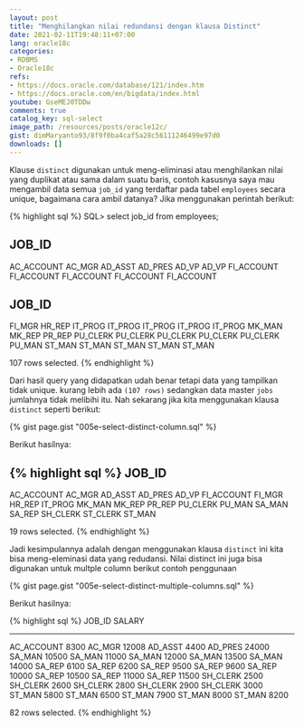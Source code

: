 ```yaml
---
layout: post
title: "Menghilangkan nilai redundansi dengan klausa Distinct"
date: 2021-02-11T19:48:11+07:00
lang: oracle18c
categories:
- RDBMS
- Oracle18c
refs: 
- https://docs.oracle.com/database/121/index.htm
- https://docs.oracle.com/en/bigdata/index.html
youtube: GseMEJ0TDDw
comments: true
catalog_key: sql-select
image_path: /resources/posts/oracle12c/
gist: dimMaryanto93/8f9f0ba4caf5a28c56111246499e97d0
downloads: []
---
```



Klause `distinct` digunakan untuk meng-eliminasi atau menghilankan nilai yang duplikat atau sama dalam suatu baris, contoh kasusnya saya mau mengambil data semua `job_id` yang terdaftar pada tabel `employees` secara unique, bagaimana cara ambil datanya? Jika menggunakan perintah berikut:


{% highlight sql %}
SQL> select job_id from employees;

JOB_ID
----------
AC_ACCOUNT
AC_MGR
AD_ASST
AD_PRES
AD_VP
AD_VP
FI_ACCOUNT
FI_ACCOUNT
FI_ACCOUNT
FI_ACCOUNT
FI_ACCOUNT

JOB_ID
----------
FI_MGR
HR_REP
IT_PROG
IT_PROG
IT_PROG
IT_PROG
IT_PROG
MK_MAN
MK_REP
PR_REP
PU_CLERK
PU_CLERK
PU_CLERK
PU_CLERK
PU_CLERK
PU_MAN
ST_MAN
ST_MAN
ST_MAN
ST_MAN
ST_MAN

107 rows selected.
{% endhighlight %}

Dari hasil query yang didapatkan udah benar tetapi data yang tampilkan tidak unique. kurang lebih ada `(107 rows)` sedangkan data master `jobs` jumlahnya tidak melibihi itu. Nah sekarang jika kita menggunakan klausa `distinct` seperti berikut:

{% gist page.gist "005e-select-distinct-column.sql" %}

Berikut hasilnya:

{% highlight sql %}
JOB_ID
----------
AC_ACCOUNT
AC_MGR
AD_ASST
AD_PRES
AD_VP
FI_ACCOUNT
FI_MGR
HR_REP
IT_PROG
MK_MAN
MK_REP
PR_REP
PU_CLERK
PU_MAN
SA_MAN
SA_REP
SH_CLERK
ST_CLERK
ST_MAN

19 rows selected.
{% endhighlight %}

Jadi kesimpulannya adalah dengan menggunakan klausa `distinct` ini kita bisa meng-eleminasi data yang redudansi. Nilai distinct ini juga bisa digunakan untuk multple column berikut contoh penggunaan

{% gist page.gist "005e-select-distinct-multiple-columns.sql" %}

Berikut hasilnya:

{% highlight sql %}
JOB_ID         SALARY
---------- ----------
AC_ACCOUNT       8300
AC_MGR          12008
AD_ASST          4400
AD_PRES         24000
SA_MAN          10500
SA_MAN          11000
SA_MAN          12000
SA_MAN          13500
SA_MAN          14000
SA_REP           6100
SA_REP           6200
SA_REP           9500
SA_REP           9600
SA_REP          10000
SA_REP          10500
SA_REP          11000
SA_REP          11500
SH_CLERK         2500
SH_CLERK         2600
SH_CLERK         2800
SH_CLERK         2900
SH_CLERK         3000
ST_MAN           5800
ST_MAN           6500
ST_MAN           7900
ST_MAN           8000
ST_MAN           8200

82 rows selected.
{% endhighlight %}